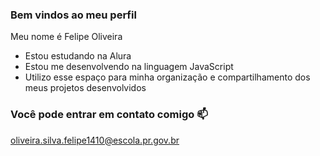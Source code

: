 ### Bem vindos ao meu perfil

Meu nome é Felipe Oliveira

- Estou estudando na Alura
- Estou me desenvolvendo na linguagem JavaScript
- Utilizo esse espaço para minha organização e compartilhamento dos meus projetos desenvolvidos

### Você pode entrar em contato comigo 📫

oliveira.silva.felipe1410@escola.pr.gov.br
